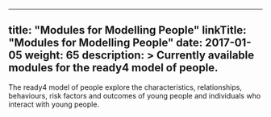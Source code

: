 
---
title: "Modules for Modelling People"
linkTitle: "Modules for Modelling People"
date: 2017-01-05
weight: 65
description: >
  Currently available modules for the ready4 model of people.
---

The ready4 model of people explore the characteristics, relationships, behaviours, risk factors and outcomes of young people and individuals who interact with young people.

